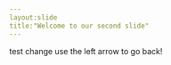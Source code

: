 ```yaml
---
layout:slide
title:"Welcome to our second slide"
---
```

test change
use the left arrow to go back!
